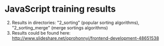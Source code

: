 # JavaScript training results

2) Results in directories: "2_sorting" (popular sorting algorithms), "2_sorting_merge" (merge sortings algorithms)
11) Results could be found here: http://www.slideshare.net/oprohonnyi/frontend-development-48651538
